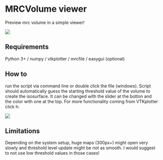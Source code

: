 # MRCVolume viewer
Preview mrc volume in a simple viewer!

![](https://github.com/dzyla/MRCVolume_viewer/blob/master/7OwD44WAc61.gif)

## Requirements
Python 3+ / numpy / vtkplotter / mrcfile / easygui (optional)

## How to
run the script via command line or double click the file (windows). Script should automatically guess the starting threshold value of the volume to create the isosurface. It can be changed with the slider at the botton and the color with one at the top. For more functionality coming from VTKplotter click h:

![](https://github.com/dzyla/MRCVolume_viewer/blob/master/Capture.JPG)

## Limitations
Depending on the system setup, huge maps (300px+) might open very slowly and threshold level update might be not as smooth. I would suggest to not use low threshold values in those cases!
